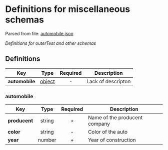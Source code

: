 # __Definitions for miscellaneous schemas__
Parsed from file: [automobile.json](https://github.com/McCastles/JMC/blob/master/examples/outer/definitions/automobile.json)

_Definitions for outerTest and other schemas_
## __Definitions__

|Key|Type|Required|Description|
|-|:-:|:-:|-|
|__automobile__|[object](#automobile)|-|Lack of descripton|
### __automobile__

|Key|Type|Required|Description|
|-|:-:|:-:|-|
|__producent__|string|+|Name of the producent company|
|__color__|string|-|Color of the auto|
|__year__|number|+|Year of construction|